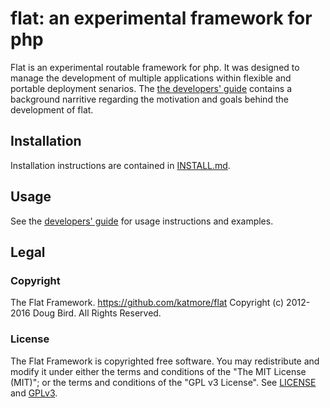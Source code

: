 # flat: an experimental framework for php
Flat is an experimental routable framework for php. It was 
designed to manage the development of multiple applications 
within flexible and portable deployment senarios.
The [the developers' guide](DEV-GUIDE.md) contains a background narritive regarding the motivation and goals behind the development of flat.

## Installation
Installation instructions are contained in [INSTALL.md](INSTALL.md).

## Usage
See the [developers' guide](DEV-GUIDE.md) for usage instructions and examples.

## Legal
### Copyright
The Flat Framework. https://github.com/katmore/flat
Copyright (c) 2012-2016 Doug Bird. All Rights Reserved.

### License
The Flat Framework is copyrighted free software.
You may redistribute and modify it under either the terms and conditions of the
"The MIT License (MIT)"; or the terms and conditions of the "GPL v3 License".
See [LICENSE](https://github.com/katmore/flat/blob/master/LICENSE) and [GPLv3](https://github.com/katmore/flat/blob/master/GPLv3).

